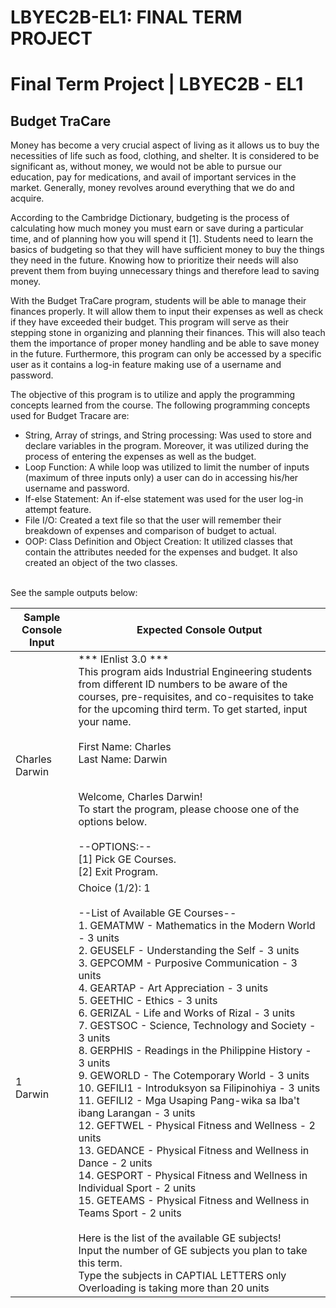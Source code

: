 # LBYEC2B-EL1: FINAL TERM PROJECT
# Final Term Project | LBYEC2B - EL1

## Budget TraCare

Money has become a very crucial aspect of living as it allows us to buy the necessities of life such as food, clothing, and shelter. It is considered to be significant as, without money, we would not be able to pursue our education, pay for medications, and avail of important services in the market. Generally, money revolves around everything that we do and acquire. 

According to the Cambridge Dictionary, budgeting is the process of calculating how much money you must earn or save during a particular time, and of planning how you will spend it [1]. Students need to learn the basics of budgeting so that they will have sufficient money to buy the things they need in the future. Knowing how to prioritize their needs will also prevent them from buying unnecessary things and therefore lead to saving money. 

With the Budget TraCare program, students will be able to manage their finances properly. It will allow them to input their expenses as well as check if they have exceeded their budget. This program will serve as their stepping stone in organizing and planning their finances. This will also teach them the importance of proper money handling and be able to save money in the future. Furthermore, this program can only be accessed by a specific user as it contains a log-in feature making use of a username and password. <br>

The objective of this program is to utilize and apply the programming concepts learned from the course. The following programming concepts used for Budget Tracare are: <br>
* String, Array of strings, and String processing: Was used to store and declare variables in the program. Moreover, it was utilized during the process of entering the expenses as well as the budget. <br>
* Loop Function: A while loop was utilized to limit the number of inputs (maximum of three inputs only) a user can do in accessing his/her username and password. <br>
* If-else Statement: An if-else statement was used for the user log-in attempt feature. <br>
* File I/O: Created a text file so that the user will remember their breakdown of expenses and comparison of budget to actual. <br>
* OOP: Class Definition and Object Creation: It utilized classes that contain the attributes needed for the expenses and budget.  It also created an object of the two classes. <br> <br>

See the sample outputs below:

| Sample Console Input | Expected Console Output                                                                                                                                                                                                     |
| -------------------- | --------------------------------------------------------------------------------------------------------------------------------------------------------------------------------------------------------------------------- |
| Charles<br>Darwin<br>           | ***  IEnlist 3.0  ***<br>This program aids Industrial Engineering students from different ID numbers to be aware of the courses, pre-requisites, and co-requisites to take for the upcoming third term. To get started, input your name.<br><br>First Name: Charles<br>Last Name: Darwin<br><br><br>Welcome, Charles Darwin!<br>To start the program, please choose one of the options below.<br><br>--OPTIONS:--<br>[1] Pick GE Courses.<br>[2] Exit Program.
| 1<br>Darwin<br>           | Choice (1/2): 1<br><br>--List of Available GE Courses--<br>1.  GEMATMW - Mathematics in the Modern World                   - 3 units<br>2.  GEUSELF - Understanding the Self                            - 3 units<br>3.  GEPCOMM - Purposive Communication                           - 3 units<br>4.  GEARTAP - Art Appreciation                                  - 3 units <br>5.  GEETHIC - Ethics                                            - 3 units<br>6.  GERIZAL - Life and Works of Rizal                           - 3 units<br>7.  GESTSOC - Science, Technology and Society                   - 3 units<br>8.  GERPHIS - Readings in the Philippine History                - 3 units<br>9.  GEWORLD - The Cotemporary World                             - 3 units<br>10. GEFILI1 - Introduksyon sa Filipinohiya                      - 3 units<br>11. GEFILI2 - Mga Usaping Pang-wika sa Iba't ibang Larangan     - 3 units<br>12. GEFTWEL - Physical Fitness and Wellness                     - 2 units<br>13. GEDANCE - Physical Fitness and Wellness in Dance            - 2 units<br>14. GESPORT - Physical Fitness and Wellness in Individual Sport - 2 units<br>15. GETEAMS - Physical Fitness and Wellness in Teams Sport      - 2 units<br><br>    Here is the list of the available GE subjects!<br>Input the number of GE subjects you plan to take this term.<br>Type the subjects in CAPTIAL LETTERS only<br>Overloading is taking more than 20 units
  
